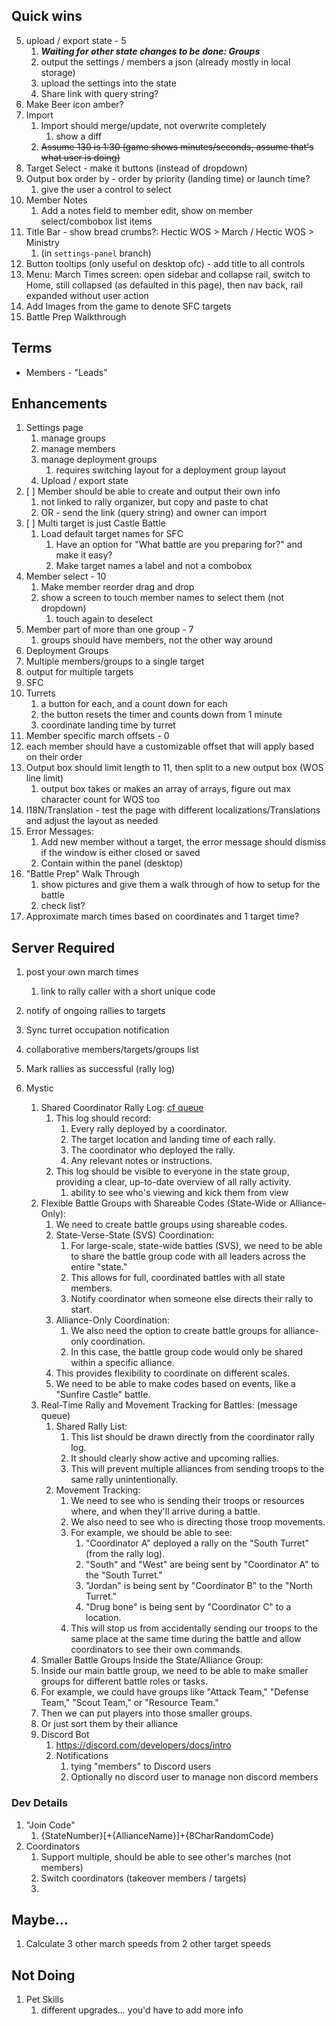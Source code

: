 ## Quick wins

5. upload / export state - 5
   1. ***Waiting for other state changes to be done: Groups***
   2. output the settings / members a json (already mostly in local storage)
   3. upload the settings into the state
   4. Share link with query string?
6. Make Beer icon amber?
1. Import
   1. Import should merge/update, not overwrite completely
      1. show a diff
   2. ~~Assume 130 is 1:30 (game shows minutes/seconds, assume that's what user is doing)~~
2. Target Select - make it buttons (instead of dropdown)
3. Output box order by - order by priority (landing time) or launch time?
   1. give the user a control to select
4. Member Notes
   1. Add a notes field to member edit, show on member select/combobox list items
7. Title Bar - show bread crumbs?: Hectic WOS > March / Hectic WOS > Ministry
   1. (in `settings-panel` branch)
8. Button tooltips (only useful on desktop ofc) - add title to all controls
9. Menu: March Times screen: open sidebar and collapse rail, switch to Home, still collapsed (as defaulted in this page), then nav back, rail expanded without user action
10. Add Images from the game to denote SFC targets
11. Battle Prep Walkthrough
## Terms
- Members - "Leads"

## Enhancements

1. Settings page
   1. manage groups
   2. manage members
   3. manage deployment groups
      1. requires switching layout for a deployment group layout
   4. Upload / export state
2. [ ] Member should be able to create and output their own info
   1. not linked to rally organizer, but copy and paste to chat
   2. OR - send the link (query string) and owner can import
3. [ ] Multi target is just Castle Battle
   1. Load default target names for SFC
      1. Have an option for "What battle are you preparing for?" and make it easy?
      2. Make target names a label and not a combobox
4. Member select - 10
   1. Make member reorder drag and drop
   2. show a screen to touch member names to select them (not dropdown)
      1. touch again to deselect
5. Member part of more than one group - 7
   1. groups should have members, not the other way around
6.  Deployment Groups 
   1. Multiple members/groups to a single target
   2. output for multiple targets
7.  SFC
   1. Turrets
      1. a button for each, and a count down for each
      2. the button resets the timer and counts down from 1 minute
      3. coordinate landing time by turret
8.  Member specific march offsets - 0
   1. each member should have a customizable offset that will apply based on their order
9.  Output box should limit length to 11, then split to a new output box (WOS line limit)
    1. output box takes or makes an array of arrays, figure out max character count for WOS too
10. I18N/Translation - test the page with different localizations/Translations and adjust the layout as needed
11. Error Messages:
    1. Add new member without a target, the error message should dismiss if the window is either closed or saved
    2. Contain within the panel (desktop)
12. "Battle Prep" Walk Through
    1.  show pictures and give them a walk through of how to setup for the battle 
    2.  check list?
13. Approximate march times based on coordinates and 1 target time?



## Server Required

1. post your own march times
   1. link to rally caller with a short unique code
2. notify of ongoing rallies to targets
3. Sync turret occupation notification
4. collaborative members/targets/groups list
5. Mark rallies as successful (rally log)

6. Mystic
   1. Shared Coordinator Rally Log: [cf queue](https://developers.cloudflare.com/queues/)
      1. This log should record:
         1. Every rally deployed by a coordinator.
         2. The target location and landing time of each rally.
         3. The coordinator who deployed the rally.
         4. Any relevant notes or instructions.
      2. This log should be visible to everyone in the state group, providing a clear, up-to-date overview of all rally activity.
         1. ability to see who's viewing and kick them from view
   2. Flexible Battle Groups with Shareable Codes (State-Wide or Alliance-Only):
      1. We need to create battle groups using shareable codes.
      2. State-Verse-State (SVS) Coordination:
         1. For large-scale, state-wide battles (SVS), we need to be able to share the battle group code with all leaders across the entire "state."
         2. This allows for full, coordinated battles with all state members.
         3. Notify coordinator when someone else directs their rally to start.
      3. Alliance-Only Coordination:
         1. We also need the option to create battle groups for alliance-only coordination.
         2. In this case, the battle group code would only be shared within a specific alliance.
      4. This provides flexibility to coordinate on different scales.
      5. We need to be able to make codes based on events, like a "Sunfire Castle" battle.
   3. Real-Time Rally and Movement Tracking for Battles: (message queue)
      1. Shared Rally List:
         1. This list should be drawn directly from the coordinator rally log.
         2. It should clearly show active and upcoming rallies.
         3. This will prevent multiple alliances from sending troops to the same rally unintentionally.
      2. Movement Tracking:
         1. We need to see who is sending their troops or resources where, and when they'll arrive during a battle.
         2. We also need to see who is directing those troop movements.
         3. For example, we should be able to see:
            1. "Coordinator A" deployed a rally on the "South Turret" (from the rally log).
            2. "South" and "West" are being sent by "Coordinator A" to the "South Turret."
            3. "Jordan" is being sent by "Coordinator B" to the "North Turret."
            4. "Drug bone" is being sent by "Coordinator C" to a location.
         4. This will stop us from accidentally sending our troops to the same place at the same time during the battle and allow coordinators to see their own commands.
   4.  Smaller Battle Groups Inside the State/Alliance Group:
      1.  Inside our main battle group, we need to be able to make smaller groups for different battle roles or tasks.
      2.  For example, we could have groups like "Attack Team," "Defense Team," "Scout Team," or "Resource Team."
      3.  Then we can put players into those smaller groups.
      4.  Or just sort them by their alliance
   5.  Discord Bot
       1.  https://discord.com/developers/docs/intro
       2.  Notifications
           1.  tying "members" to Discord users
           2.  Optionally no discord user to manage non discord members


### Dev Details
1. "Join Code"
   1. {StateNumber}[+{AllianceName}]+{8CharRandomCode}
1. Coordinators
   1. Support multiple, should be able to see other's marches (not members)
   2. Switch coordinators (takeover members / targets)
   3. 

## Maybe...

1. Calculate 3 other march speeds from 2 other target speeds

## Not Doing

1. Pet Skills
   1. different upgrades... you'd have to add more info
